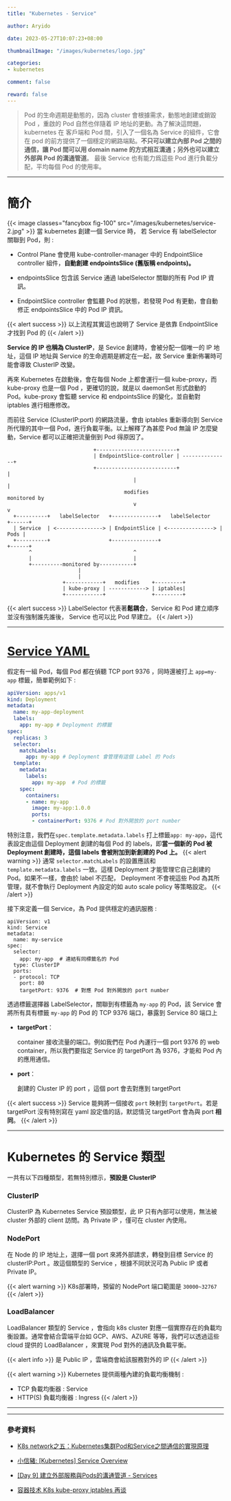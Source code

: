 ```yaml
---
title: "Kubernetes - Service"

author: Aryido

date: 2023-05-27T10:07:23+08:00

thumbnailImage: "/images/kubernetes/logo.jpg"

categories:
- kubernetes

comment: false

reward: false
---
```

<!--BODY-->
> Pod 的生命週期是動態的，因為 cluster 會根據需求，動態地創建或銷毀 Pod ，重啟的 Pod 自然也伴隨着 IP 地址的更動。為了解決這問題，kubernetes 在 客戶端和 Pod 間，引入了一個名為 Service 的組件，它會在 pod 的前方提供了一個穩定的網路端點。**不只可以建立內部 Pod 之間的通信，讓 Pod 間可以用 domain name 的方式相互溝通；另外也可以建立外部與 Pod 的溝通管道**。 最後 Service 也有能力爲這些 Pod 進行負載分配，平均每個 Pod 的使用率。
<!--more-->

---

# 簡介
{{< image classes="fancybox fig-100" src="/images/kubernetes/service-2.jpg" >}}
當 kubernetes 創建一個 Service 時， 若 Service 有 labelSelector 關聯到 Pod，則 :
  - Control Plane 會使用 kube-controller-manager 中的 EndpointSlice controller 組件，**自動創建 endpointsSlice (舊版稱 endpoints)。**

  - endpointsSlice 包含該 Service 通過 labelSelector 關聯的所有 Pod IP 資訊。

  - EndpointSlice controller  會監聽 Pod 的狀態，若發現 Pod 有更動，會自動修正 endpointsSlice 中的 Pod IP 資訊。

{{< alert success >}}
以上流程其實這也說明了 Service 是依靠 EndpointSlice 才找到 Pod 的
{{< /alert >}}


**Service 的 IP 也稱為 ClusterIP**，是 Sevice 創建時，會被分配一個唯一的 IP 地址，這個 IP 地址與 Service 的生命週期是綁定在一起，故 Service 重新佈署時可能會導致 ClusterIP 改變。

再來 Kubernetes 在啟動後，會在每個 Node 上都會運行一個 kube-proxy，而 kube-proxy 也是一個 Pod ，更確切的說，就是以 daemonSet 形式啟動的 Pod。kube-proxy 會監聽 service 和 endpointsSlice 的變化，並自動對 iptables 進行相應修改。

而前往 Service (ClusterIP:port) 的網路流量，會由 iptables 重新導向到 Service 所代理的其中一個 Pod，進行負載平衡。以上解釋了為甚麼 Pod 無論 IP 怎麼變動，Service 都可以正確把流量倒到 Pod 得原因了。

```
                            +--------------------------+
                            | EndpointSlice-controller | ---------------+
                            +--------------------------+                |
                                         |                              |
                                      modifies                     monitored by
                                         v                              v
  +----------+   labelSelector   +---------------+   labelSelector   +------+
  | Service  | <---------------> | EndpointSlice | <---------------> | Pods |
  +----------+                   +---------------+                   +------+
       ^                                 ^
       |                                 |
       +----------monitored by-----------+
                       |
                       |
                  +------------+   modifies    +---------+
                  | kube-proxy | ------------> | iptables|
                  +------------+               +---------+

```


{{< alert success >}}
LabelSelector 代表著**鬆耦合**，Service 和 Pod 建立順序並沒有強制誰先誰後， Service 也可以比 Pod 早建立。
{{< /alert >}}


---

# [Service YAML](https://kubernetes.io/docs/concepts/services-networking/service/)

假定有一組 Pod，每個 Pod 都在偵聽 TCP port 9376 ，同時還被打上 ```app=my-app``` 標籤，簡單範例如下 :
```YAML
apiVersion: apps/v1
kind: Deployment
metadata:
  name: my-app-deployment
  labels:
    app: my-app # Deployment 的標籤
spec:
  replicas: 3
  selector:
    matchLabels:
      app: my-app # Deployment 會管理有這個 Label 的 Pods
  template:
    metadata:
      labels:
        app: my-app  # Pod 的標籤
    spec:
      containers:
      - name: my-app
        image: my-app:1.0.0
        ports:
        - containerPort: 9376 # Pod 對外開放的 port number
```
特別注意，我們在```spec.template.metadata.labels```
打上標籤```app: my-app```，這代表設定由這個 Deployment 創建的每個 Pod 的 labels，即**當一個新的 Pod 被 Deployment 創建時，這個 labels 會被附加到新創建的 Pod 上。**
{{< alert warning >}}
通常 ```selector.matchLabels``` 的設置應該和 ```template.metadata.labels``` 一致。這樣 Deployment 才能管理它自己創建的 Pod。如果不一樣，會由於 label 不匹配， Deployment 不會視這些 Pod 為其所管理，就不會執行 Deployment 內設定的如 auto scale policy 等策略設定。
{{< /alert >}}



接下來定義一個 Service，為 Pod 提供穩定的通訊服務 :

```
apiVersion: v1
kind: Service
metadata:
  name: my-service
spec:
  selector:
    app: my-app  # 連結有同標籤名的 Pod
  type: ClusterIP
  ports:
  - protocol: TCP
    port: 80
    targetPort: 9376  # 對應 Pod 對外開放的 port number
```

透過標籤選擇器 LabelSelector，關聯到有標籤為 ```my-app``` 的 Pod，該 Service 會將所有具有標籤 ```my-app``` 的 Pod 的 TCP 9376 端口，暴露到 Service 80 端口上
- **targetPort**：

  container 接收流量的端口。例如我們在 Pod 內運行一個 port 9376 的 web container，所以我們要指定 Service 的 targetPort 為 9376，才能和 Pod 內的應用通信。
- **port**：

  創建的  Cluster IP 的 port ，這個 port 會去對應到 targetPort

{{< alert success >}}
Service 能夠將一個接收 ```port``` 映射到 ```targetPort```。若是 targetPort 沒有特別寫在 yaml 設定值的話，默認情況 targetPort 會為與 port **相同**。
{{< /alert >}}

---

# Kubernetes 的 Service 類型
一共有以下四種類型，若無特別標示，**預設是 ClusterIP**
###  ClusterIP

ClusterIP 為 Kubernetes Service 預設類型，此 IP 只有內部可以使用，無法被 cluster 外部的 client 訪問。為 Private IP ，僅可在 cluster 內使用。

### NodePort

在 Node 的 IP 地址上，選擇一個 port 來將外部請求，轉發到目標 Service 的 clusterIP:Port 。故這個類型的 Service ，根據不同狀況可為 Public IP 或者 Private IP。

{{< alert warning >}}
K8s部署時，預留的 NodePort 端口範圍是  ```30000~32767```
{{< /alert >}}

### LoadBalancer

LoadBalancer 類型的 Service ，會指向 k8s cluster 對應一個實際存在的負載均衡設置。通常會結合雲端平台如 GCP、AWS、AZURE 等等，我們可以透過這些 cloud 提供的 LoadBalancer ，來實現 Pod 對外的通訊及負載平衡。

{{< alert info >}}
是 Public IP ，雲端商會給該服務對外的 IP
{{< /alert >}}

{{< alert warning >}}
Kubernetes 提供兩種內建的負載均衡機制 :
- TCP 負載均衡器 : Service
- HTTP(S) 負載均衡器 : Ingress
{{< /alert >}}

---
---
### 參考資料

- [K8s network之五：Kubernetes集群Pod和Service之間通信的實現原理](https://marcuseddie.github.io/2021/K8s-Network-Architecture-section-five.html)

- [小信豬: [Kubernetes] Service Overview](https://godleon.github.io/blog/Kubernetes/k8s-Service-Overview/)

- [[Day 9] 建立外部服務與Pods的溝通管道 - Services](https://ithelp.ithome.com.tw/articles/10194344)

- [容器技术 K8s kube-proxy iptables 再谈](https://juejin.cn/post/7134143215380201479)


